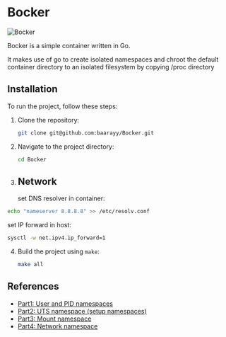 # Bocker

![Bocker](https://i.ibb.co/sCLfMv8/sodasweet-is-ded-by-daisydog3-debokz7.jpg)

Bocker is a simple container written in Go.

It makes use of go to create isolated namespaces and chroot the default container directory to an isolated filesystem by copying /proc directory

## Installation

To run the project, follow these steps:

1. Clone the repository:

   ```sh
   git clone git@github.com:baarayy/Bocker.git
   ```

2. Navigate to the project directory:

   ```sh
   cd Bocker
   ```

3. ## Network
   set DNS resolver in container:

```sh
echo "nameserver 8.8.8.8" >> /etc/resolv.conf
```

set IP forward in host:

```sh
sysctl -w net.ipv4.ip_forward=1
```

4. Build the project using `make`:

   ```sh
   make all
   ```

## References

- [Part1: User and PID namespaces](http://lk4d4.darth.io/posts/unpriv1/)
- [Part2: UTS namespace (setup namespaces)](http://lk4d4.darth.io/posts/unpriv2/)
- [Part3: Mount namespace](http://lk4d4.darth.io/posts/unpriv3/)
- [Part4: Network namespace](http://lk4d4.darth.io/posts/unpriv4/)
